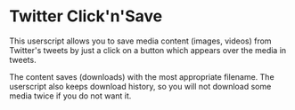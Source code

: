 # Twitter Click'n'Save

This userscript allows you to save media content (images, videos) from Twitter's tweets by just a click on a button which appears over the media in tweets.

The content saves (downloads) with the most appropriate filename. The userscript also keeps download history, so you will not download some media twice if you do not want it. 
